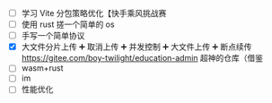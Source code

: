 - [ ] 学习 Vite 分包策略优化【快手乘风挑战赛
- [ ] 使用 rust 搓一个简单的 os
- [ ] 手写一个简单协议
- [x] 大文件分片上传 ➕ 取消上传 ➕ 并发控制 ➕ 大文件上传 ➕ 断点续传 https://gitee.com/boy-twilight/education-admin 超神的仓库（借鉴
- [ ] wasm+rust
- [ ] im
- [ ] 性能优化
